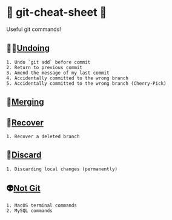 # :steam_locomotive: git-cheat-sheet :steam_locomotive:
Useful git commands!

## :man_facepalming:[Undoing](undoing.md)
	1. Undo `git add` before commit
	2. Return to previous commit
	3. Amend the message of my last commit
	4. Accidentally committed to the wrong branch
	5. Accidentally committed to the wrong branch (Cherry-Pick)
## :couple_with_heart:[Merging](merging.md)
## :pray:[Recover](recover.md)
	1. Recover a deleted branch
## :poop:[Discard](discard.md)
	1. Discarding local changes (permanently)
## :alien:[Not Git](notgit.md)
	1. MacOS terminal commands 
	2. MySQL commands